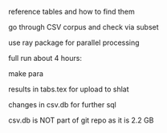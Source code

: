 reference tables and how to find them

go through CSV corpus and check via subset

use ray package for parallel processing

full run about 4 hours:

  make para

results in tabs.tex for upload to shlat

changes in csv.db for further sql

csv.db is NOT part of git repo as it is 2.2 GB
